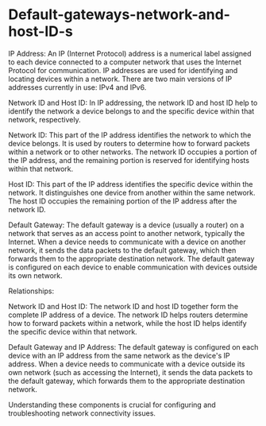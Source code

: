 # Default-gateways-network-and-host-ID-s


<p>IP Address:
An IP (Internet Protocol) address is a numerical label assigned to each device connected to a computer network that uses the Internet Protocol for communication. IP addresses are used for identifying and locating devices within a network. There are two main versions of IP addresses currently in use: IPv4 and IPv6.

Network ID and Host ID:
In IP addressing, the network ID and host ID help to identify the network a device belongs to and the specific device within that network, respectively.

Network ID: This part of the IP address identifies the network to which the device belongs. It is used by routers to determine how to forward packets within a network or to other networks. The network ID occupies a portion of the IP address, and the remaining portion is reserved for identifying hosts within that network.

Host ID: This part of the IP address identifies the specific device within the network. It distinguishes one device from another within the same network. The host ID occupies the remaining portion of the IP address after the network ID.

Default Gateway:
The default gateway is a device (usually a router) on a network that serves as an access point to another network, typically the Internet. When a device needs to communicate with a device on another network, it sends the data packets to the default gateway, which then forwards them to the appropriate destination network. The default gateway is configured on each device to enable communication with devices outside its own network.

Relationships:

Network ID and Host ID: The network ID and host ID together form the complete IP address of a device. The network ID helps routers determine how to forward packets within a network, while the host ID helps identify the specific device within that network.

Default Gateway and IP Address: The default gateway is configured on each device with an IP address from the same network as the device's IP address. When a device needs to communicate with a device outside its own network (such as accessing the Internet), it sends the data packets to the default gateway, which forwards them to the appropriate destination network.

Understanding these components is crucial for configuring and troubleshooting network connectivity issues.</p>
